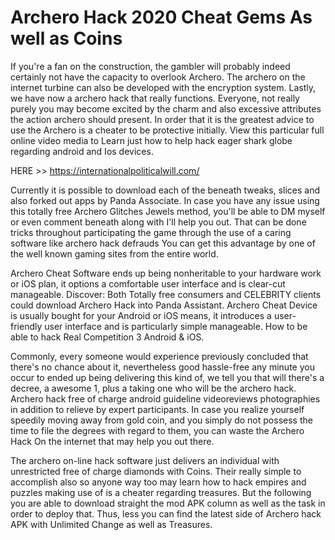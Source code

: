 # Archero Hack 2020 Cheat Gems As well as Coins

If you're a fan on the construction, the gambler will probably indeed certainly not have the capacity to overlook Archero. The archero on the internet turbine can also be developed with the encryption system. Lastly, we have now a archero hack that really functions. Everyone, not really purely you may become excited by the charm and also excessive attributes the action archero should present. In order that it is the greatest advice to use the Archero is a cheater to be protective initially. View this particular full online video media to Learn just how to help hack eager shark globe regarding android and Ios devices.

HERE >> https://internationalpoliticalwill.com/

Currently it is possible to download each of the beneath tweaks, slices and also forked out apps by Panda Associate. In case you have any issue using this totally free Archero Glitches Jewels method, you'll be able to DM myself or even comment beneath along with I'll help you out. That can be done tricks throughout participating the game through the use of a caring software like archero hack defrauds You can get this advantage by one of the well known gaming sites from the entire world.

Archero Cheat Software ends up being nonheritable to your hardware work or iOS plan, it options a comfortable user interface and is clear-cut manageable. Discover: Both Totally free consumers and CELEBRITY clients could download Archero Hack into Panda Assistant. Archero Cheat Device is usually bought for your Android or iOS means, it introduces a user-friendly user interface and is particularly simple manageable. How to be able to hack Real Competition 3 Android & iOS.

Commonly, every someone would experience previously concluded that there's no chance about it, nevertheless good hassle-free any minute you occur to ended up being delivering this kind of, we tell you that will there's a decree, a awesome 1, plus a taking one who will be the archero hack. Archero hack free of charge android guideline videoreviews photographies in addition to relieve by expert participants. In case you realize yourself speedily moving away from gold coin, and you simply do not possess the time to file the degrees with regard to them, you can waste the Archero Hack On the internet that may help you out there.

The archero on-line hack software just delivers an individual with unrestricted free of charge diamonds with Coins. Their really simple to accomplish also so anyone way too may learn how to hack empires and puzzles making use of is a cheater regarding treasures. But the following you are able to download straight the mod APK column as well as the task in order to deploy that. Thus, less you can find the latest side of Archero hack APK with Unlimited Change as well as Treasures.
